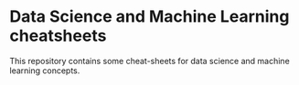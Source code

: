# Data Science and Machine Learning cheatsheets
This repository contains some cheat-sheets for data science and machine learning concepts.
